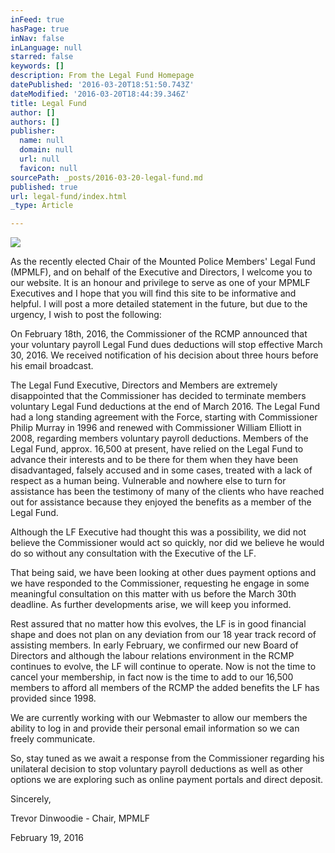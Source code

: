 ```yaml
---
inFeed: true
hasPage: true
inNav: false
inLanguage: null
starred: false
keywords: []
description: From the Legal Fund Homepage
datePublished: '2016-03-20T18:51:50.743Z'
dateModified: '2016-03-20T18:44:39.346Z'
title: Legal Fund
author: []
authors: []
publisher:
  name: null
  domain: null
  url: null
  favicon: null
sourcePath: _posts/2016-03-20-legal-fund.md
published: true
url: legal-fund/index.html
_type: Article

---
```

![](https://the-grid-user-content.s3-us-west-2.amazonaws.com/218c9742-86c2-415e-9059-7df9c68e22f7.jpg)

As the recently elected Chair of the Mounted Police Members' Legal Fund (MPMLF), and on behalf of the Executive and Directors, I welcome you to our website. It is an honour and privilege to serve as one of your MPMLF Executives and I hope that you will find this site to be informative and helpful. I will post a more detailed statement in the future, but due to the urgency, I wish to post the following:

On February 18th, 2016, the Commissioner of the RCMP announced that your voluntary payroll Legal Fund dues deductions will stop effective March 30, 2016\. We received notification of his decision about three hours before his email broadcast.

The Legal Fund Executive, Directors and Members are extremely disappointed that the Commissioner has decided to terminate members voluntary Legal Fund deductions at the end of March 2016\. The Legal Fund had a long standing agreement with the Force, starting with Commissioner Philip Murray in 1996 and renewed with Commissioner William Elliott in 2008, regarding members voluntary payroll deductions. Members of the Legal Fund, approx. 16,500 at present, have relied on the Legal Fund to advance their interests and to be there for them when they have been disadvantaged, falsely accused and in some cases, treated with a lack of respect as a human being. Vulnerable and nowhere else to turn for assistance has been the testimony of many of the clients who have reached out for assistance because they enjoyed the benefits as a member of the Legal Fund.

Although the LF Executive had thought this was a possibility, we did not believe the Commissioner would act so quickly, nor did we believe he would do so without any consultation with the Executive of the LF.

That being said, we have been looking at other dues payment options and we have responded to the Commissioner, requesting he engage in some meaningful consultation on this matter with us before the March 30th deadline. As further developments arise, we will keep you informed.

Rest assured that no matter how this evolves, the LF is in good financial shape and does not plan on any deviation from our 18 year track record of assisting members. In early February, we confirmed our new Board of Directors and although the labour relations environment in the RCMP continues to evolve, the LF will continue to operate. Now is not the time to cancel your membership, in fact now is the time to add to our 16,500 members to afford all members of the RCMP the added benefits the LF has provided since 1998\.

We are currently working with our Webmaster to allow our members the ability to log in and provide their personal email information so we can freely communicate.

So, stay tuned as we await a response from the Commissioner regarding his unilateral decision to stop voluntary payroll deductions as well as other options we are exploring such as online payment portals and direct deposit.

Sincerely,

Trevor Dinwoodie - Chair, MPMLF

February 19, 2016